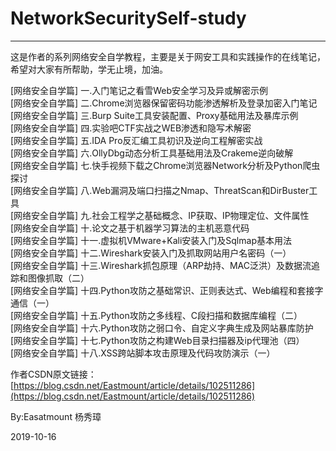 # NetworkSecuritySelf-study

---

这是作者的系列网络安全自学教程，主要是关于网安工具和实践操作的在线笔记，希望对大家有所帮助，学无止境，加油。

[网络安全自学篇] 一.入门笔记之看雪Web安全学习及异或解密示例 <br />
[网络安全自学篇] 二.Chrome浏览器保留密码功能渗透解析及登录加密入门笔记 <br />
[网络安全自学篇] 三.Burp Suite工具安装配置、Proxy基础用法及暴库示例 <br />
[网络安全自学篇] 四.实验吧CTF实战之WEB渗透和隐写术解密 <br />
[网络安全自学篇] 五.IDA Pro反汇编工具初识及逆向工程解密实战 <br />
[网络安全自学篇] 六.OllyDbg动态分析工具基础用法及Crakeme逆向破解 <br />
[网络安全自学篇] 七.快手视频下载之Chrome浏览器Network分析及Python爬虫探讨 <br />
[网络安全自学篇] 八.Web漏洞及端口扫描之Nmap、ThreatScan和DirBuster工具 <br />
[网络安全自学篇] 九.社会工程学之基础概念、IP获取、IP物理定位、文件属性 <br />
[网络安全自学篇] 十.论文之基于机器学习算法的主机恶意代码 <br />
[网络安全自学篇] 十一.虚拟机VMware+Kali安装入门及Sqlmap基本用法 <br />
[网络安全自学篇] 十二.Wireshark安装入门及抓取网站用户名密码（一） <br />
[网络安全自学篇] 十三.Wireshark抓包原理（ARP劫持、MAC泛洪）及数据流追踪和图像抓取（二） <br />
[网络安全自学篇] 十四.Python攻防之基础常识、正则表达式、Web编程和套接字通信（一） <br />
[网络安全自学篇] 十五.Python攻防之多线程、C段扫描和数据库编程（二） <br />
[网络安全自学篇] 十六.Python攻防之弱口令、自定义字典生成及网站暴库防护 <br />
[网络安全自学篇] 十七.Python攻防之构建Web目录扫描器及ip代理池（四） <br />
[网络安全自学篇] 十八.XSS跨站脚本攻击原理及代码攻防演示（一） <br />


作者CSDN原文链接：[https://blog.csdn.net/Eastmount/article/details/102511286](https://blog.csdn.net/Eastmount/article/details/102511286)


By:Easatmount 杨秀璋

2019-10-16
